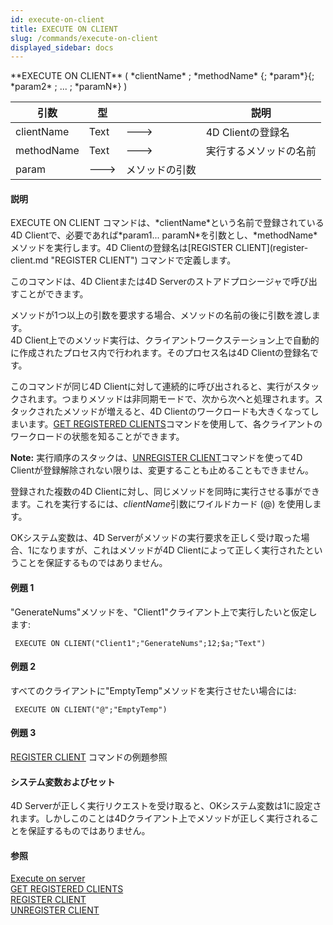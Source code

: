 ```yaml
---
id: execute-on-client
title: EXECUTE ON CLIENT
slug: /commands/execute-on-client
displayed_sidebar: docs
---
```


<!--REF #_command_.EXECUTE ON CLIENT.Syntax-->**EXECUTE ON CLIENT** ( *clientName* ; *methodName* {; *param*}{; *param2* ; ... ; *paramN*} )<!-- END REF-->
<!--REF #_command_.EXECUTE ON CLIENT.Params-->
| 引数 | 型 |  | 説明 |
| --- | --- | --- | --- |
| clientName | Text | &#x1F852; | 4D Clientの登録名 |
| methodName | Text | &#x1F852; | 実行するメソッドの名前 |
| param | &#x1F852; | メソッドの引数 |

<!-- END REF-->

#### 説明 

<!--REF #_command_.EXECUTE ON CLIENT.Summary-->EXECUTE ON CLIENT コマンドは、*clientName*という名前で登録されている4D Clientで、必要であれば*param1.<!-- END REF-->.. paramN*を引数とし、*methodName*メソッドを実行します。4D Clientの登録名は[REGISTER CLIENT](register-client.md "REGISTER CLIENT") コマンドで定義します。  
このコマンドは、4D Clientまたは4D Serverのストアドプロシージャで呼び出すことができます。

メソッドが1つ以上の引数を要求する場合、メソッドの名前の後に引数を渡します。  
4D Client上でのメソッド実行は、クライアントワークステーション上で自動的に作成されたプロセス内で行われます。そのプロセス名は4D Clientの登録名です。

このコマンドが同じ4D Clientに対して連続的に呼び出されると、実行がスタックされます。つまりメソッドは非同期モードで、次から次へと処理されます。スタックされたメソッドが増えると、4D Clientのワークロードも大きくなってしまいます。[GET REGISTERED CLIENTS](get-registered-clients.md "GET REGISTERED CLIENTS")コマンドを使用して、各クライアントのワークロードの状態を知ることができます。

**Note:** 実行順序のスタックは、[UNREGISTER CLIENT](unregister-client.md "UNREGISTER CLIENT")コマンドを使って4D Clientが登録解除されない限りは、変更することも止めることもできません。

登録された複数の4D Clientに対し、同じメソッドを同時に実行させる事ができます。これを実行するには、*clientName*引数にワイルドカード (@) を使用します。

OKシステム変数は、4D Serverがメソッドの実行要求を正しく受け取った場合、1になりますが、これはメソッドが4D Clientによって正しく実行されたということを保証するものではありません。

#### 例題 1 

"GenerateNums"メソッドを、"Client1"クライアント上で実行したいと仮定します:

```4d
 EXECUTE ON CLIENT("Client1";"GenerateNums";12;$a;"Text")
```

#### 例題 2 

すべてのクライアントに"EmptyTemp"メソッドを実行させたい場合には:

```4d
 EXECUTE ON CLIENT("@";"EmptyTemp")
```

#### 例題 3 

[REGISTER CLIENT](register-client.md "REGISTER CLIENT") コマンドの例題参照

#### システム変数およびセット 

4D Serverが正しく実行リクエストを受け取ると、OKシステム変数は1に設定されます。しかしこのことは4Dクライアント上でメソッドが正しく実行されることを保証するものではありません。

#### 参照 

[Execute on server](execute-on-server.md)  
[GET REGISTERED CLIENTS](get-registered-clients.md)  
[REGISTER CLIENT](register-client.md)  
[UNREGISTER CLIENT](unregister-client.md)  